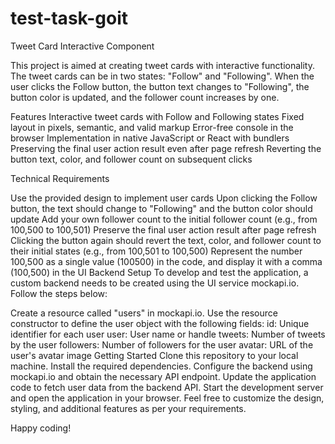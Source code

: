 # test-task-goit
Tweet Card Interactive Component

This project is aimed at creating tweet cards with interactive functionality. The tweet cards can be in two states: "Follow" and "Following". When the user clicks the Follow button, the button text changes to "Following", the button color is updated, and the follower count increases by one.


Features
Interactive tweet cards with Follow and Following states
Fixed layout in pixels, semantic, and valid markup
Error-free console in the browser
Implementation in native JavaScript or React with bundlers
Preserving the final user action result even after page refresh
Reverting the button text, color, and follower count on subsequent clicks

Technical Requirements

Use the provided design to implement user cards
Upon clicking the Follow button, the text should change to "Following" and the button color should update
Add your own follower count to the initial follower count (e.g., from 100,500 to 100,501)
Preserve the final user action result after page refresh
Clicking the button again should revert the text, color, and follower count to their initial states (e.g., from 100,501 to 100,500)
Represent the number 100,500 as a single value (100500) in the code, and display it with a comma (100,500) in the UI
Backend Setup
To develop and test the application, a custom backend needs to be created using the UI service mockapi.io. Follow the steps below:

Create a resource called "users" in mockapi.io.
Use the resource constructor to define the user object with the following fields:
id: Unique identifier for each user
user: User name or handle
tweets: Number of tweets by the user
followers: Number of followers for the user
avatar: URL of the user's avatar image
Getting Started
Clone this repository to your local machine.
Install the required dependencies.
Configure the backend using mockapi.io and obtain the necessary API endpoint.
Update the application code to fetch user data from the backend API.
Start the development server and open the application in your browser.
Feel free to customize the design, styling, and additional features as per your requirements.

Happy coding!
